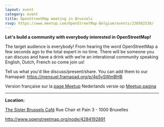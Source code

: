 ```yaml
---
layout: event
category: event
title: OpenStreetMap meeting in Brussels
rsvp: https://www.meetup.com/OpenStreetMap-Belgium/events/238582538/
---
```


**Let's build a community with everybody interested in OpenStreetMap!**

The target audience is everybody! From hearing the word OpenStreetMap a few seconds ago to the total expert in no time. There will be someone you can discuss and have a drink with we’re an interational community speaking English, Dutch, French so come join us!

Tell us what you'd like discuss/present/share. You can add them to our framapad: <https://mensuel.framapad.org/p/4p5ySWmBHB>

Version française sur la [page Meetup](https://www.meetup.com/OpenStreetMap-Belgium/events/238582538/)
Nederlands versie op [Meetup pagina](https://www.meetup.com/OpenStreetMap-Belgium/events/238582538/)

---

**Location:**

[The Sister Brussels Café](http://www.thesister-brussels.com/)
Rue Chair et Pain 3 - 1000 Bruxelles

<http://www.openstreetmap.org/node/4284192891>
